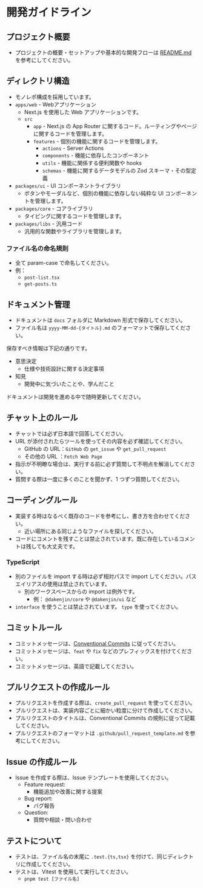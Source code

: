 # 開発ガイドライン

## プロジェクト概要

- プロジェクトの概要・セットアップや基本的な開発フローは [README.md](../README.md) を参考にしてください。

## ディレクトリ構造

- モノレポ構成を採用しています。
- `apps/web` - Webアプリケーション
  - Next.js を使用した Web アプリケーションです。
  - `src`
    - `app` - Next.js の App Router に関するコード。ルーティングやページに関するコードを管理します。
    - `features` - 個別の機能に関するコードを管理します。
      - `actions` - Server Actions
      - `components` - 機能に依存したコンポーネント
      - `utils` - 機能に関係する便利関数や hooks
      - `schemas` - 機能に関するデータモデルの Zod スキーマ・その型定義
- `packages/ui` - UI コンポーネントライブラリ
  - ボタンやモーダルなど、個別の機能に依存しない純粋な UI コンポーネントを管理します。
- `packages/core` - コアライブラリ
  - タイピングに関するコードを管理します。
- `packages/libs` - 汎用コード
  - 汎用的な関数やライブラリを管理します。

### ファイル名の命名規則

- 全て param-case で命名してください。
- 例：
  - `post-list.tsx`
  - `get-posts.ts`

## ドキュメント管理

- ドキュメントは `docs` フォルダに Markdown 形式で保存してください。
- ファイル名は `yyyy-MM-dd-{タイトル}.md` のフォーマットで保存してください。

保存すべき情報は下記の通りです。

- 意思決定
  - 仕様や技術設計に関する決定事項
- 知見
  - 開発中に気づいたことや、学んだこと

ドキュメントは開発を進める中で随時更新してください。

## チャット上のルール

- チャットでは必ず日本語で回答してください。
- URL が添付されたらツールを使ってその内容を必ず確認してください。
  - GitHub の URL：`GitHub` の `get_issue` や `get_pull_request`
  - その他の URL ：`Fetch Web Page`
- 指示が不明瞭な場合は、実行する前に必ず質問して不明点を解消してください。
- 質問する際は一度に多くのことを聞かず、1 つずつ質問してください。

## コーディングルール

- 実装する時はなるべく既存のコードを参考にし、書き方を合わせてください。
  - 近い場所にある同じようなファイルを探してください。
- コードにコメントを残すことは禁止されています。既に存在しているコメントは残しても大丈夫です。

### TypeScript

- 別のファイルを import する時は必ず相対パスで import してください。パスエイリアスの使用は禁止されています。
  - 別のワークスペースからの import は例外です。
    - 例： `@dakenjin/core` や `@dakenjin/ui` など
- `interface` を使うことは禁止されています。 `type` を使ってください。

## コミットルール

- コミットメッセージは、[Conventional Commits](https://www.conventionalcommits.org/ja/v1.0.0/) に従ってください。
- コミットメッセージは、`feat` や `fix` などのプレフィックスを付けてください。
- コミットメッセージは、英語で記載してください。

## プルリクエストの作成ルール

- プルリクエストを作成する際は、`create_pull_request` を使ってください。
- プルリクエストは、実装内容ごとに細かい粒度に分けて作成してください。
- プルリクエストのタイトルは、Conventional Commits の規則に従って記載してください。
- プルリクエストのフォーマットは `.github/pull_request_template.md` を参考にしてください。

## Issue の作成ルール

- Issue を作成する際は、Issue テンプレートを使用してください。
  - Feature request: [](./ISSUE_TEMPLATE/feature_request.md)
    - 機能追加や改善に関する提案
  - Bug report: [](./ISSUE_TEMPLATE/bug_report.md)
    - バグ報告
  - Question: [](./ISSUE_TEMPLATE/question.md)
    - 質問や相談・問い合わせ

## テストについて

- テストは、ファイル名の末尾に `.test.{ts,tsx}` を付けて、同じディレクトリに作成してください。
- テストは、Vitest を使用して実行してください。
  - `pnpm test [ファイル名]`
